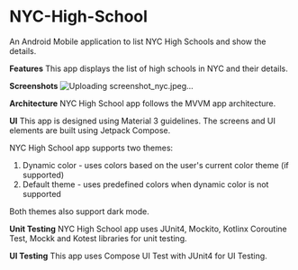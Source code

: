 # NYC-High-School
An Android Mobile application to list NYC High Schools and show the details.

**Features**
This app displays the list of high schools in NYC and their details.

**Screenshots**
![Uploading screenshot_nyc.jpeg…]()


**Architecture**
NYC High School app follows the MVVM app architecture.

**UI**
This app is designed using Material 3 guidelines.
The screens and UI elements are built using Jetpack Compose.

NYC High School app supports two themes:
1. Dynamic color - uses colors based on the user's current color theme (if supported)
2. Default theme - uses predefined colors when dynamic color is not supported

Both themes also support dark mode.

**Unit Testing**
NYC High School app uses JUnit4, Mockito, Kotlinx Coroutine Test, Mockk and Kotest libraries for unit testing.

**UI Testing**
This app uses Compose UI Test with JUnit4 for UI Testing.
